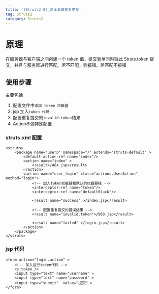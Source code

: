 ```yaml
---
title: '[Struts2]07_防止表单重复提交'
tag: Struts2
category: Struts2
---
```



# 原理

在服务器与客户端之间创建一个 token 值，提交表单同时将此 Struts.token 提交，并且与服务器进行匹配。若不匹配，则报错。若匹配不报错

## 使用步骤

主要包括 
1. 配置文件中`添加 token 拦截器`
2. jsp 加入`token 代码`
3. 配置重复提交的`invalid.token`结果
4. Action不做特殊配置

###   struts.xml 配置

```
<struts>
    <package name="userp" namespace="/" extends="struts-default" >
        <default-action-ref name="index"/>
        <action name="index" >
            <result>/404.jsp</result>
        </action>
        <action name="user_login" class="actions.UserAction" method="login">
		    <!-- 加入token拦截器和默认的拦截器栈 -->
            <interceptor-ref name="token"/>
            <interceptor-ref name="defaultStack"/>
			
            <result name="success" >/index.jsp</result>
			
			<!-- 配置重复提交的错误结果 -->
            <result name="invalid.token">/500.jsp</result>
			
            <result name="failed" >/login.jsp</result>
        </action>
    </package>
</struts>

```


### jsp 代码

```
<form action="login.action" >
    <!-- 加入这行token代码 -->
    <s:token />
    <input type="text" name="username" >
    <input type="text" name="password" >
    <input type="submit"  value="提交" >
</form>

```